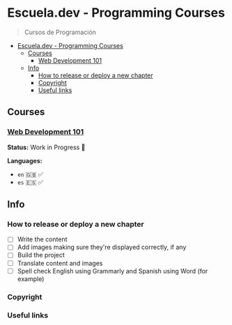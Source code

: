 # Escuela.dev - Programming Courses

> Cursos de Programación

- [Escuela.dev - Programming Courses](#escueladev---programming-courses)
  - [Courses](#courses)
    - [Web Development 101](#web-development-101)
  - [Info](#info)
    - [How to release or deploy a new chapter](#how-to-release-or-deploy-a-new-chapter)
    - [Copyright](#copyright)
    - [Useful links](#useful-links)

## Courses

### [Web Development 101](./web-development-101)

**Status:** Work in Progress 🚧

**Languages:**

- `en` 🇬🇧 ✅
- `es` 🇪🇸 ✅

## Info

### How to release or deploy a new chapter

- [ ] Write the content
- [ ] Add images making sure they're displayed correctly, if any
- [ ] Build the project
- [ ] Translate content and images
- [ ] Spell check English using Grammarly and Spanish using Word (for example)

### Copyright

### Useful links

